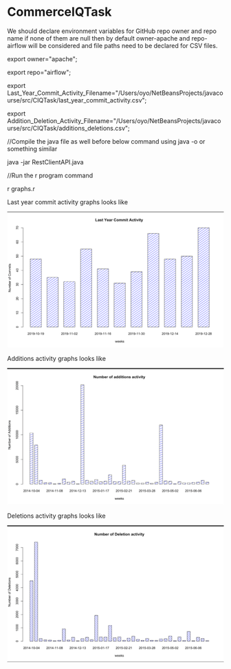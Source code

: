 # CommerceIQTask

We should declare environment variables for GitHub repo owner and repo name if none of them are null then by default owner-apache and repo-airflow will be considered and file paths need to be declared for CSV files.

export owner="apache";

export repo="airflow";

export Last_Year_Commit_Activity_Filename="/Users/oyo/NetBeansProjects/javacourse/src/CIQTask/last_year_commit_activity.csv";

export Addition_Deletion_Activity_Filename="/Users/oyo/NetBeansProjects/javacourse/src/CIQTask/additions_deletions.csv";

//Compile the java file as well before below command using java -o or something similar

java -jar RestClientAPI.java

//Run the r program command

r graphs.r 

Last year commit activity graphs looks like

<img src="./LastYearCommitActivity.png">

Additions activity graphs looks like

<img src="./AdditionActivity.png">

Deletions activity graphs looks like

<img src="./DeletionActivity.png">
 





   





























